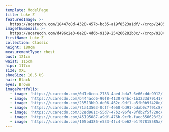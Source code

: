 ```yaml
---
template: ModelPage
title: Luke Z
featuredImage: >-
  https://ucarecdn.com/18447c8d-4320-457b-bc35-a19f8523a1df/-/crop/2405x1167/44,0/-/preview/
imageThumbnail: >-
  https://ucarecdn.com/d496c2e3-0e20-4d6b-9139-254266282b3c/-/crop/920x1303/252,214/-/preview/
firstName: Luke Z
collection: Classic
height: 180cm
measurementType: chest
bust: 121cm
waist: 115cm
hips: 117cm
size: XXL
shoeSize: 10.5 US
hair: Black
eyes: Brown
imagePortfolio:
  - image: 'https://ucarecdn.com/0d1e0cea-2733-4aed-bda7-6e66cddc9912/'
  - image: 'https://ucarecdn.com/b444acd6-90f8-4130-84bc-1b3233d79141/'
  - image: 'https://ucarecdn.com/23513bb9-de06-462c-9df1-a5fb0b9f428e/'
  - image: 'https://ucarecdn.com/71a13563-0cff-4e60-bd91-bdab0c7f91c8/'
  - image: 'https://ucarecdn.com/32ed961c-55d7-47b2-96fe-8fdb2f5f728c/'
  - image: 'https://ucarecdn.com/45195087-a9df-476b-9cfb-faec356623f2/'
  - image: 'https://ucarecdn.com/105bd386-e533-4fc4-be62-e1f97815585a/'
---
```


